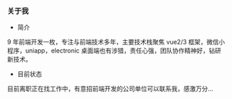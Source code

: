 ### 关于我

- 简介

9 年前端开发一枚，专注与前端技术多年，主要技术栈聚焦 vue2/3 框架，微信小程序，uniapp，electronic 桌面端也有涉猎，责任心强，团队协作精神好，钻研新技术。

- 目前状态

目前离职正在找工作中，有意招前端开发的公司单位可以联系我，感激万分...
